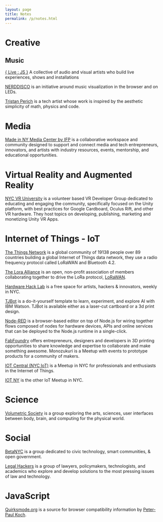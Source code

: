 ```yaml
---
layout: page
title: Notes
permalink: /p/notes.html
---
```


# Creative

## Music

[{ Live : JS }][livejs-network] A collective of audio and visual artists who build live experiences, shows and installations

[NERDDISCO][nerddisco] is an initiative around music visualization in the browser and on LEDs.

[Tristan Perich][tristan-perich] is a tech artist whose work is inspired by the aesthetic simplicity of math, physics and code.

# Media

[Made in NY Media Center by IFP][nymediacenter] is a collaborative workspace and community designed to support and connect media and tech entrepreneurs, innovators, and artists with industry resources, events, mentorship, and educational opportunities.

# Virtual Reality and Augmented Reality

[NYC VR University][nycvru] is a volunteer based VR Developer Group dedicated to educating and engaging the community, specifically focused on the Unity platform, with best practices for Google Cardboard, Oculus Rift, and other VR hardware. They host topics on developing, publishing, marketing and monetizing Unity VR Apps.

# Internet of Things - IoT

[The Things Network][things-network] is a global community of 19138 people over 89 countries building a global Internet of Things data network, they use a radio frequency protocol called LoRaWAN and Bluetooth 4.2.

[The Lora Alliance][lora-alliance] is an open, non-profit association of members collaborating together to drive the LoRa protocol, [LoRaWAN][lorawan].

[Hardware Hack Lab][hardware-hack-lab] is a free space for artists, hackers & innovators, weekly in NYC.

[TJBot][tjbot] is a do-it-yourself template to learn, experiment, and explore AI with IBM Watson. TJBot is available either as a laser-cut cartboard or a 3d print design.

[Node-RED][nodered] is a browser-based editor on top of Node.js for wiring together flows composed of nodes for hardware devices, APIs and online services that can be deployed to the Node.js runtime in a single-click.

[FabFoundry][fabfoundry] offers entrepreneurs, designers and developers in 3D printing opportunities to share knowledge and expertise to collaborate and make something awesome. Monozukuri is a Meetup with events to prototype products for a community of makers.

[IOT Central (NYC IoT)][iot-central] is a Meetup in NYC for professionals and enthusiasts in the Internet of Things.

[IOT NY][iot-ny] is the other IoT Meetup in NYC.

# Science

[Volumetric Society][volumetric] is a group exploring the arts, sciences, user interfaces between body, brain, and computing for the physical world.

# Social

[BetaNYC][beta-nyc] is a group dedicated to civic technology, smart communities, & open government.

[Legal Hackers][legalhackers] is a group of lawyers, policymakers, technologists, and academics who explore and develop solutions to the most pressing issues of law and technology.

# JavaScript

[Quirksmode.org][quirksmode] is a source for browser compatibility information by [Peter-Paul Koch][ppk].

<!--References-->
[things-network]: https://www.thethingsnetwork.org/
[lora-alliance]: https://www.lora-alliance.org/
[lorawan]: https://www.lora-alliance.org/What-Is-LoRaWAN/LoRaWAN
[livejs-network]: http://livejs.network/
[nerddisco]: https://github.com/NERDDISCO
[quirksmode]: https://www.quirksmode.org/
[ppk]: https://twitter.com/ppk
[tjbot]: https://ibmtjbot.github.io/
[nodered]: https://nodered.org/
[tristan-perich]: http://www.tristanperich.com/
[volumetric]: https://www.meetup.com/volumetric/
[hardware-hack-lab]: https://hardwarehacklab.io/
[beta-nyc]: https://www.meetup.com/betanyc/
[fabfoundry]: https://www.meetup.com/fabfoundry/
[legalhackers]: https://www.meetup.com/legalhackers/
[iot-central]: https://www.meetup.com/NYCIOT/
[iot-ny]: https://www.meetup.com/IoT-NY/
[nycvru]: https://www.meetup.com/NYCVRU/
[nymediacenter]: http://nymediacenter.com/
